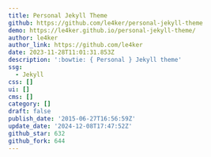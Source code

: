 ```yaml
---
title: Personal Jekyll Theme
github: https://github.com/le4ker/personal-jekyll-theme
demo: https://le4ker.github.io/personal-jekyll-theme/
author: le4ker
author_link: https://github.com/le4ker
date: 2023-11-28T11:01:31.853Z
description: ':bowtie: { Personal } Jekyll theme'
ssg:
  - Jekyll
css: []
ui: []
cms: []
category: []
draft: false
publish_date: '2015-06-27T16:56:59Z'
update_date: '2024-12-08T17:47:52Z'
github_star: 632
github_fork: 644
---
```


